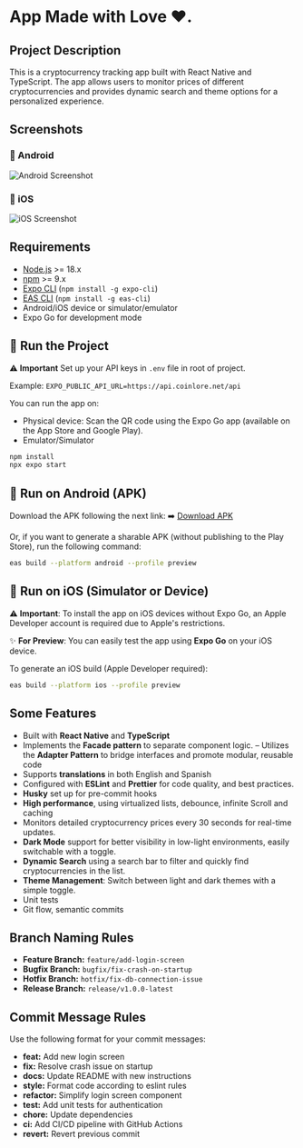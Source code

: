 # App Made with Love ❤️.

## Project Description
This is a cryptocurrency tracking app built with React Native and TypeScript. The app allows users to monitor prices of different cryptocurrencies and provides dynamic search and theme options for a personalized experience. 

## Screenshots

### 📱 Android

![Android Screenshot](link-to-android-screenshot.png)

### 🍏 iOS

![iOS Screenshot](link-to-ios-screenshot.png)

## Requirements

- [Node.js](https://nodejs.org/) >= 18.x  
- [npm](https://www.npmjs.com/) >= 9.x  
- [Expo CLI](https://docs.expo.dev/get-started/installation/) (`npm install -g expo-cli`)  
- [EAS CLI](https://docs.expo.dev/eas/) (`npm install -g eas-cli`)  
- Android/iOS device or simulator/emulator
- Expo Go for development mode

## 🚀 Run the Project
⚠️ **Important**
Set up your API keys in `.env` file in root of project.

Example:
```EXPO_PUBLIC_API_URL=https://api.coinlore.net/api```

You can run the app on:
- Physical device: Scan the QR code using the Expo Go app (available on the App Store and Google Play).
- Emulator/Simulator

```bash
npm install
npx expo start
```

## 📱 Run on Android (APK)
Download the APK following the next link:
➡️ [Download APK](<link>)

Or, if you want to generate a sharable APK (without publishing to the Play Store), run the following command:
```bash
eas build --platform android --profile preview
```

## 🍏 Run on iOS (Simulator or Device)

⚠️ **Important**: To install the app on iOS devices without Expo Go, an Apple Developer account is required due to Apple's restrictions.

✨ **For Preview**: You can easily test the app using **Expo Go** on your iOS device.

To generate an iOS build (Apple Developer required):
```bash
eas build --platform ios --profile preview
```

## Some Features

- Built with **React Native** and **TypeScript**
- Implements the **Facade pattern** to separate component logic.
– Utilizes the **Adapter Pattern** to bridge interfaces and promote modular, reusable code
- Supports **translations** in both English and Spanish
- Configured with **ESLint** and **Prettier** for code quality, and best practices.
- **Husky** set up for pre-commit hooks
- **High performance**, using virtualized lists, debounce, infinite Scroll and caching
- Monitors detailed cryptocurrency prices every 30 seconds for real-time updates.
- **Dark Mode** support for better visibility in low-light environments, easily switchable with a toggle.
- **Dynamic Search** using a search bar to filter and quickly find cryptocurrencies in the list.
- **Theme Management**: Switch between light and dark themes with a simple toggle.
- Unit tests
- Git flow, semantic commits

## Branch Naming Rules

- **Feature Branch:** `feature/add-login-screen`
- **Bugfix Branch:** `bugfix/fix-crash-on-startup`
- **Hotfix Branch:** `hotfix/fix-db-connection-issue`
- **Release Branch:** `release/v1.0.0-latest`

## Commit Message Rules

Use the following format for your commit messages:

- **feat:** Add new login screen
- **fix:** Resolve crash issue on startup
- **docs:** Update README with new instructions
- **style:** Format code according to eslint rules
- **refactor:** Simplify login screen component
- **test:** Add unit tests for authentication
- **chore:** Update dependencies
- **ci:** Add CI/CD pipeline with GitHub Actions
- **revert:** Revert previous commit
